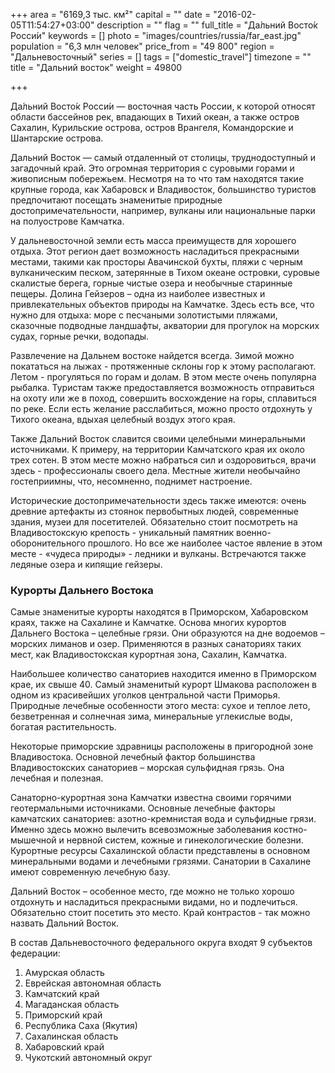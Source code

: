 +++
area = "6169,3 тыс. км²"
capital = ""
date = "2016-02-05T11:54:27+03:00"
description = ""
flag = ""
full_title = "Да́льний Восто́к Росси́и"
keywords = []
photo = "images/countries/russia/far_east.jpg"
population = "6,3 млн человек"
price_from = "49 800"
region = "Дальневосточный"
series = []
tags = ["domestic_travel"]
timezone = ""
title = "Дальний восток"
weight = 49800

+++

Да́льний Восто́к Росси́и — восточная часть России, к которой относят области бассейнов рек, впадающих в Тихий океан, а также остров Сахалин, Курильские острова, остров Врангеля, Командорские и Шантарские острова.

Дальний Восток — самый отдаленный от столицы, труднодоступный и загадочный край. Это огромная территория с суровыми горами и живописным побережьем. Несмотря на то что там находятся такие крупные города, как Хабаровск и Владивосток, большинство туристов предпочитают посещать знаменитые природные достопримечательности, например, вулканы или национальные парки на полуострове Камчатка.

У дальневосточной земли есть масса преимуществ для хорошего отдыха. Этот регион дает возможность насладиться прекрасными местами, такими как просторы Авачинской бухты, пляжи с черным вулканическим песком, затерянные в Тихом океане островки, суровые скалистые берега, горные чистые озера и необычные старинные пещеры. Долина Гейзеров – одна из наиболее известных и привлекательных объектов природы на Камчатке. Здесь есть все, что нужно для отдыха: море с песчаными золотистыми пляжами, сказочные подводные ландшафты, акватории для прогулок на морских судах, горные речки, водопады.

Развлечение на Дальнем востоке найдется всегда. Зимой можно покататься на лыжах - протяженные склоны гор к этому располагают. Летом - прогуляться по горам и долам. В этом месте очень популярна рыбалка. Туристам также предоставляется возможность отправиться на охоту или же в поход, совершить восхождение на горы, сплавиться по реке. Если есть желание расслабиться, можно просто отдохнуть у Тихого океана, вдыхая целебный воздух этого края.

Также Дальний Восток славится своими целебными минеральными источниками. К примеру, на территории Камчатского края их около трех сотен. В этом месте можно набраться сил и оздоровиться, врачи здесь - профессионалы своего дела. Местные жители необычайно гостеприимны, что, несомненно, поднимет настроение.

Исторические достопримечательности здесь также имеются: очень древние артефакты из стоянок первобытных людей, современные здания, музеи для посетителей. Обязательно стоит посмотреть на Владивостокскую крепость - уникальный памятник военно-оборонительного прошлого. Но все же наиболее частое явление в этом месте - «чудеса природы» - ледники и вулканы. Встречаются также ледяные озера и кипящие гейзеры.

### Курорты Дальнего Востока
Самые знаменитые курорты находятся в Приморском, Хабаровском краях, также на Сахалине и Камчатке. Основа многих курортов Дальнего Востока – целебные грязи. Они образуются на дне водоемов – морских лиманов и озер. Применяются в разных санаториях таких мест, как Владивостокская курортная зона, Сахалин, Камчатка.

Наибольшее количество санаториев находится именно в Приморском крае, их свыше 40. Самый знаменитый курорт Шмакова расположен в одном из красивейших уголков центральной части Приморья. Природные лечебные особенности этого места: сухое и теплое лето, безветренная и солнечная зима, минеральные углекислые воды, богатая растительность.

Некоторые приморские здравницы расположены в пригородной зоне Владивостока. Основной лечебный фактор большинства Владивостокских санаториев – морская сульфидная грязь. Она лечебная и полезная.

Санаторно-курортная зона Камчатки известна своими горячими геотермальными источниками. Основные лечебные факторы камчатских санаториев: азотно-кремнистая вода и сульфидные грязи. Именно здесь можно вылечить всевозможные заболевания костно-мышечной и нервной систем, кожные и гинекологические болезни.
Курортные ресурсы Сахалинской области представлены в основном минеральными водами и лечебными грязями. Санатории в Сахалине имеют современную лечебную базу.

Дальний Восток – особенное место, где можно не только хорошо отдохнуть и насладиться прекрасными видами, но и подлечиться. Обязательно стоит посетить это место. Край контрастов - так можно назвать Дальний Восток.

В состав Дальневосточного федерального округа входят 9 субъектов федерации:

1. Амурская область
2. Еврейская автономная область
3. Камчатский край
4. Магаданская область
5. Приморский край
6. Республика Саха (Якутия)
7. Сахалинская область
8. Хабаровский край
9. Чукотский автономный округ